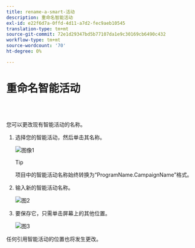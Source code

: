 ```yaml
---
title: rename-a-smart-活动
description: 重命名智能活动
exl-id: e22f6d7a-0ffd-4d11-a7d2-fec9aeb10545
translation-type: tm+mt
source-git-commit: 72e1d29347bd5b77107da1e9c30169cb6490c432
workflow-type: tm+mt
source-wordcount: '70'
ht-degree: 0%

---
```


# 重命名智能活动

<br> 

您可以更改现有智能活动的名称。

1. 选择您的智能活动，然后单击其名称。

   ![图像1](/help/sky/assets/smart-campaigns/rename-a-smart-campaign/rename-a-smart-campaign-1.png)

   >[!TIP]
   >
   >项目中的智能活动名称始终转换为“ProgramName.CampaignName”格式。

1. 输入新的智能活动名称。

   ![图2](/help/sky/assets/smart-campaigns/rename-a-smart-campaign/rename-a-smart-campaign-2.png)

1. 要保存它，只需单击屏幕上的其他位置。

   ![图3](/help/sky/assets/smart-campaigns/rename-a-smart-campaign/rename-a-smart-campaign-3.png)

任何引用智能活动的位置也将发生更改。
